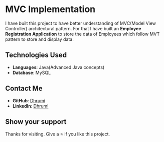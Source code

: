 # MVC Implementation
I have built this project to have better understanding of MVC(Model View Controller) architectural pattern. For that I have built an **Employee Registration Application** to store the data of Employees which follow MVT pattern to store and display data.

## Technologies Used
- **Languages**: Java(Advanced Java concepts)
- **Database**: MySQL

## Contact Me
- **GitHub**: [Dhrumi](https://github.com/DhrumiPrajapati)
- **LinkedIn**: [Dhrumi](https://www.linkedin.com/in/dhrumiprajapati/)

## Show your support
Thanks for visiting. Give a ⭐️ if you like this project.
